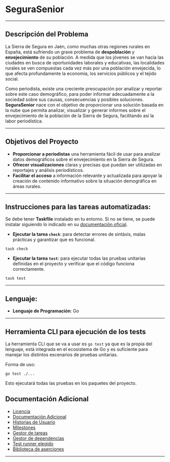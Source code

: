 # SeguraSenior

---

## Descripción del Problema

La Sierra de Segura en Jaén, como muchas otras regiones rurales en España, está sufriendo un grave problema de **despoblación** y **envejecimiento** de su población. A medida que los jóvenes se van hacia las ciudades en busca de oportunidades laborales y educativas, las localidades rurales se ven compuestas cada vez más por una población envejecida, lo que afecta profundamente la economía, los servicios públicos y el tejido social.

Como periodista, existe una creciente preocupación por analizar y reportar sobre este caso demográfico, para poder informar adecuadamente a la sociedad sobre sus causas, consecuencias y posibles soluciones. **SeguraSenior** nace con el objetivo de proporcionar una solución basada en la nube que permita analizar, visualizar y generar informes sobre el envejecimiento de la población de la Sierra de Segura, facilitando así la labor periodística.

---

## Objetivos del Proyecto

- **Proporcionar a periodistas** una herramienta fácil de usar para analizar datos demográficos sobre el envejecimiento en la Sierra de Segura.
- **Ofrecer visualizaciones** claras y precisas que puedan ser utilizadas en reportajes y análisis periodísticos.
- **Facilitar el acceso** a información relevante y actualizada para apoyar la creación de contenido informativo sobre la situación demográfica en áreas rurales.

---

## Instrucciones para las tareas automatizadas:

Se debe tener **Taskfile** instalado en tu entorno. Si no se tiene, se puede instalar siguiendo lo indicado en su [documentación oficial](https://taskfile.dev/installation).

* **Ejecutar la tarea `check`**: para detectar errores de sintáxis, malas prácticas y garantizar que es funcional.

```console
task check
```

* **Ejecutar la tarea `test`**: para ejecutar todas las pruebas unitarias definidas en el proyecto y verificar que el código funciona correctamente.

```console
task test
```
  
---

## Lenguaje:

- **Lenguaje de Programación**: Go

---

## Herramienta CLI para ejecución de los tests

La herramienta CLI que se va a usar es `go test` ya que es la propia del lenguaje, está integrada en el ecosistema de Go y es suficiente para manejar los distintos escenarios de pruebas unitarias.

Forma de uso: 
```console
go test ./...
```

Esto ejecutará todas las pruebas en los paquetes del proyecto.


## Documentación Adicional

- [Licencia](./LICENSE)
- [Documentación Adicional](./documentacion_adicional)
- [Historias de Usuario](./docs/historias.md)
- [Milestones](./docs/milestones.md)
- [Gestor de tareas](./docs/gestor_tareas.md)
- [Gestor de dependencias](./docs/gestor_dependencias.md)
- [Test runner elegido](./docs/test_runner.md)
- [Biblioteca de aserciones](./docs/biblioteca_aserciones.md)

---

